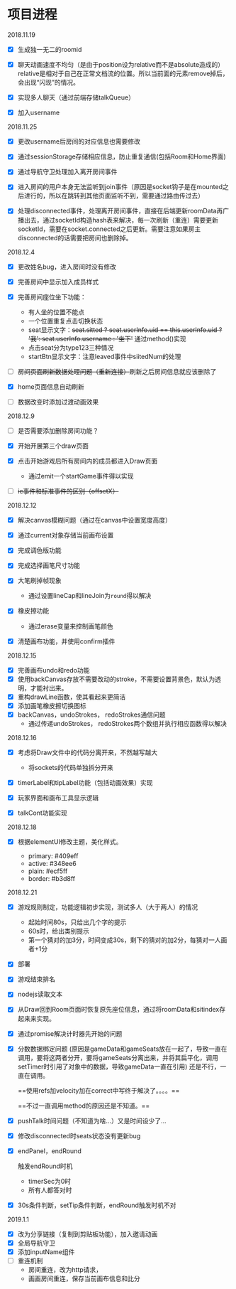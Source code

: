 # 项目进程

2018.11.19

- [x] 生成独一无二的roomid
- [x] 聊天动画速度不均匀（是由于position设为relative而不是absolute造成的）relative是相对于自己在正常文档流的位置。所以当前面的元素remove掉后，会出现“闪现”的情况。
- [x] 实现多人聊天（通过前端存储talkQueue）
- [x] 加入username



2018.11.25

- [x] 更改username后房间的对应信息也需要修改
- [x] 通过sessionStorage存储相应信息，防止重复通信(包括Room和Home界面)
- [x] 通过导航守卫处理加入离开房间事件
- [x] 进入房间的用户本身无法监听到join事件（原因是socket钩子是在mounted之后进行的，所以在跳转到其他页面监听不到，需要通过路由传过去）

- [x] 处理disconnected事件，处理离开房间事件，直接在后端更新roomData再广播出去，通过socketId构造hash表来解决，每一次刷新（重连）需要更新socketId，需要在socket.connected之后更新。需要注意如果房主disconnected的话需要把房间也删除掉。



2018.12.4

- [x] 更改姓名bug，进入房间时没有修改
- [x] 完善房间中显示加入成员样式
- [x] 完善房间座位坐下功能：
  - 有人坐的位置不能点
  - 一个位置重复点击切换状态
  - seat显示文字：~~seat.sitted ? seat.userInfo.uid == this.userInfo.uid ? '我': seat.userInfo.username : '坐下'~~  通过method()实现 
  - 点击seat分为type123三种情况
  - startBtn显示文字：注意leaved事件中siitedNum的处理
- [ ] ~~房间页面刷新数据处理问题（重新连接）~~刷新之后房间信息就应该删除了
- [x] home页面信息自动刷新
- [ ] 数据改变时添加过渡动画效果



2018.12.9

- [ ] 是否需要添加删除房间功能？
- [x] 开始开展第三个draw页面
- [x] 点击开始游戏后所有房间内的成员都进入Draw页面
  - 通过emit一个startGame事件得以实现
- [ ] ~~ie事件和标准事件的区别（offsetX）~~



2018.12.12

- [x] 解决canvas模糊问题（通过在canvas中设置宽度高度）
- [x] 通过current对象存储当前画布设置
- [x] 完成调色版功能
- [x] 完成选择画笔尺寸功能
- [x] 大笔刷掉帧现象
  - 通过设置lineCap和lineJoin为`round`得以解决
- [x] 橡皮擦功能
  - 通过erase变量来控制画笔颜色
- [x] 清楚画布功能，并使用confirm插件



2018.12.15

- [x] 完善画布undo和redo功能
- [x] 使用backCanvas存放不需要改动的stroke，不需要设置背景色，默认为透明，才能衬出来。
- [x] 重构drawLine函数，使其看起来更简洁
- [x] 添加画笔橡皮擦切换图标
- [x] backCanvas，undoStrokes， redoStrokes通信问题
  - 通过传递undoStrokes， redoStrokes两个数组并执行相应函数得以解决



2018.12.16 

- [x] 考虑将Draw文件中的代码分离开来，不然越写越大
  - 将sockets的代码单独拆分开来
- [x] timerLabel和tipLabel功能（包括动画效果）实现
- [x] 玩家界面和画布工具显示逻辑
- [x] talkCont功能实现



2018.12.18

- [x] 根据elementUI修改主题，美化样式。

  - primary: #409eff
  - active: #348ee6
  - plain: #ecf5ff
  - border: #b3d8ff



2018.12.21

- [x] 游戏规则制定，功能逻辑初步实现，测试多人（大于两人）的情况
  - 起始时间80s，只给出几个字的提示
  - 60s时，给出类别提示
  - 第一个猜对的加3分，时间变成30s，剩下的猜对的加2分，每猜对一人画者+1分

- [x] 部署

- [x] 游戏结束排名

- [x] nodejs读取文本

- [x] 从Draw回到Room页面时恢复原先座位信息，通过将roomData和sitindex存起来来实现。

- [x] 通过promise解决计时器先开始的问题

- [x] 分数数据绑定问题 (原因是gameData和gameSeats放在一起了，导致一直在调用，要将这两者分开，要将gameSeats分离出来，并将其扁平化，调用setTimer时引用了对象中的数据，导致gameData一直在引用) 还是不行，一直在调用。

  ==使用refs加velocity加在correct中写终于解决了。。。。==

  ==不过一直调用method的原因还是不知道。==

- [x] pushTalk时间问题（不知道为啥...）又是时间设少了...

- [x] 修改disconnected时seats状态没有更新bug

- [x] endPanel，endRound

  触发endRound时机

  - timerSec为0时
  - 所有人都答对时

- [x] 30s条件判断，setTip条件判断，endRound触发时机不对



2019.1.1

- [x] 改为分享链接（复制到剪贴板功能），加入邀请动画
- [x] 全局导航守卫
- [x] 添加inputName组件
- [ ] 重连机制
  - 房间重连，改为http请求，
  - 画画房间重连，保存当前画布信息和比分
